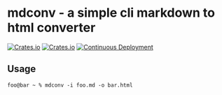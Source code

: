# mdconv - a simple cli markdown to html converter
[![Crates.io](https://img.shields.io/crates/v/mdconv)](https://crates.io/crates/mdconv)
[![Crates.io](https://img.shields.io/crates/l/mdconv)](https://crates.io/crates/mdconv)
[![Continuous Deployment](https://github.com/groow-dev/mdconv/workflows/Continuous%20Deployment/badge.svg)](https://github.com/groow-dev/mdconv/actions)

## Usage

```console
foo@bar ~ % mdconv -i foo.md -o bar.html
```